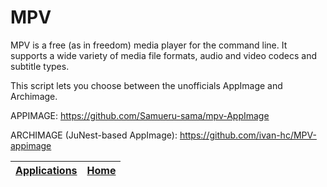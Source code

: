 # MPV
 
 MPV is a free (as in freedom) media player for the command line. It supports a 
 wide variety of media file formats, audio and video codecs and subtitle types.
 
 This script lets you choose between the unofficials AppImage and Archimage.
 
 APPIMAGE: https://github.com/Samueru-sama/mpv-AppImage
 
 ARCHIMAGE (JuNest-based AppImage): https://github.com/ivan-hc/MPV-appimage
 
 | [Applications](https://portable-linux-apps.github.io/apps.html) | [Home](https://portable-linux-apps.github.io)
 | --- | --- |
